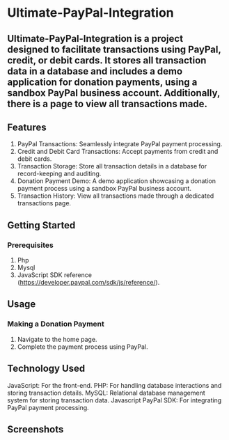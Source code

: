# Ultimate-PayPal-Integration

## Ultimate-PayPal-Integration is a project designed to facilitate transactions using PayPal, credit, or debit cards. It stores all transaction data in a database and includes a demo application for donation payments, using a sandbox PayPal business account. Additionally, there is a page to view all transactions made.

## Features
1. PayPal Transactions: Seamlessly integrate PayPal payment processing.
2. Credit and Debit Card Transactions: Accept payments from credit and debit cards.
3. Transaction Storage: Store all transaction details in a database for record-keeping and auditing.
4. Donation Payment Demo: A demo application showcasing a donation payment process using a sandbox PayPal business account.
5. Transaction History: View all transactions made through a dedicated transactions page.

## Getting Started
### Prerequisites
1. Php
2. Mysql
3. JavaScript SDK reference (https://developer.paypal.com/sdk/js/reference/).

## Usage
### Making a Donation Payment
1. Navigate to the home page.
2. Complete the payment process using PayPal.

## Technology Used
JavaScript: For the front-end.
PHP: For handling database interactions and storing transaction details.
MySQL: Relational database management system for storing transaction data.
Javascript PayPal SDK: For integrating PayPal payment processing.

## Screenshots



